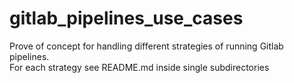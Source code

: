 # gitlab_pipelines_use_cases

Prove of concept for handling different strategies of running Gitlab pipelines.<br>
For each strategy see README.md inside single subdirectories
